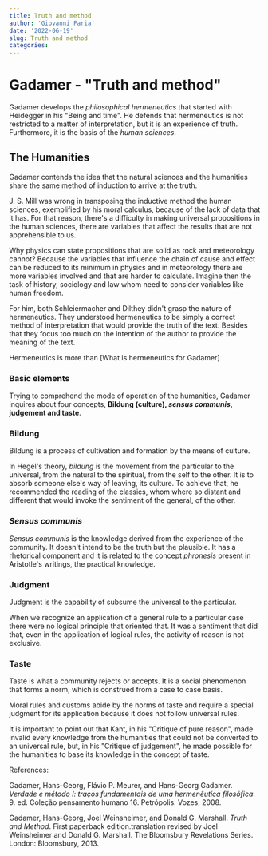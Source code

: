 ```yaml
---
title: Truth and method
author: 'Giovanni Faria'
date: '2022-06-19'
slug: Truth and method
categories: 
---
```



# Gadamer - "Truth and method"

Gadamer develops the *philosophical hermeneutics* that started with Heidegger in his "Being and time". He defends that hermeneutics is not restricted to a matter of interpretation, but it is an experience of truth. Furthermore, it is the basis of the *human sciences*. 

## The Humanities 


Gadamer contends the idea that the natural sciences and the humanities share the same method of induction to arrive at the truth. 



J. S. Mill was wrong in transposing the inductive method the human sciences, exemplified by his moral calculus, because of the lack of data that it has. For that reason, there's a difficulty in making universal propositions in the human sciences, there are variables that affect the results that are not apprehensible to us. 



Why physics can state propositions that are solid as rock and meteorology cannot? Because the variables that influence the chain of cause and effect can be reduced to its minimum in physics and in meteorology there are more variables involved and that are harder to calculate. Imagine then the task of history, sociology and law whom need to consider variables like human freedom.



For him, both Schleiermacher and Dilthey didn't grasp the nature of hermeneutics. They understood hermeneutics to be simply a correct method of interpretation that would provide the truth of the text. Besides that they focus too much on the intention of the author to provide the meaning of the text. 



Hermeneutics is more than [What is hermeneutics for Gadamer]



### Basic elements 

Trying to comprehend the mode of operation of the humanities, Gadamer inquires about four concepts, **Bildung (culture), *sensus communis*, judgement and taste**.



### Bildung 

Bildung is a process of cultivation and formation by the means of culture.



In Hegel's theory, *bildung* is the movement from the particular to the universal, from the natural to the spiritual, from the self to the other. It is to absorb someone else's way of leaving, its culture. To achieve that, he recommended the reading of the classics, whom where so distant and different that would invoke the sentiment of the general, of the other.



### *Sensus communis*

*Sensus communis* is the knowledge derived from the experience of the community. It doesn't intend to be the truth but the plausible. It has a rhetorical component and it is related to the concept *phronesis* present in Aristotle's writings, the practical knowledge. 

 

### Judgment 

Judgment is the capability of subsume the universal to the particular. 



When we recognize an application of a general rule to a particular case there were no logical principle that oriented that. It was a sentiment that did that, even in the application of logical rules, the activity of reason is not exclusive. 



### Taste 

Taste is what a community rejects or accepts. It is a social phenomenon that forms a norm, which is construed from a case to case basis.



Moral rules and customs abide by the norms of taste and require a special judgment for its application because it does not follow universal rules. 



It is important to point  out that Kant, in his "Critique of pure reason", made invalid every knowledge from the humanities that could not be converted to an universal rule, but, in his "Critique of judgement", he made possible for the humanities to base its knowledge in the concept of taste. 



References: 



Gadamer, Hans-Georg, Flávio P. Meurer, and Hans-Georg Gadamer. *Verdade e método I: traços fundamentais de uma hermenêutica filosófica*. 9. ed. Coleção pensamento humano 16. Petrópolis: Vozes, 2008.



Gadamer, Hans-Georg, Joel Weinsheimer, and Donald G. Marshall. *Truth and Method*. First paperback edition.translation revised by Joel Weinsheimer and Donald G. Marshall. The Bloomsbury Revelations Series. London: Bloomsbury, 2013.